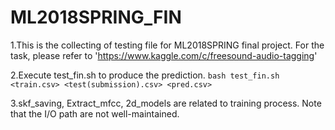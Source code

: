# ML2018SPRING_FIN

1.This is the collecting of testing file for ML2018SPRING final project. For the task, please refer to 'https://www.kaggle.com/c/freesound-audio-tagging'

2.Execute test_fin.sh to produce the prediction. `bash test_fin.sh <train.csv> <test(submission).csv> <pred.csv>`

3.skf_saving, Extract_mfcc, 2d_models are related to training process. Note that the I/O path are not well-maintained.
